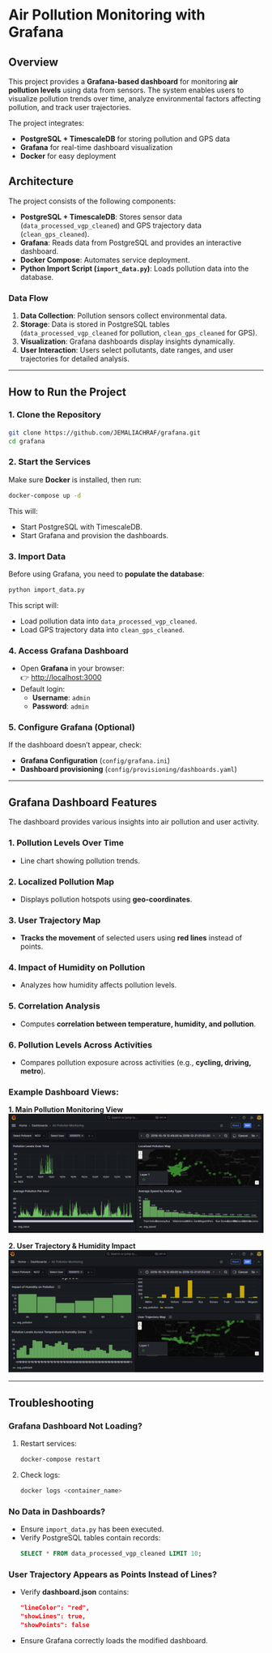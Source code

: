 # Air Pollution Monitoring with Grafana

## Overview

This project provides a **Grafana-based dashboard** for monitoring **air pollution levels** using data from sensors. The system enables users to visualize pollution trends over time, analyze environmental factors affecting pollution, and track user trajectories.

The project integrates:
- **PostgreSQL + TimescaleDB** for storing pollution and GPS data
- **Grafana** for real-time dashboard visualization
- **Docker** for easy deployment

## Architecture

The project consists of the following components:

- **PostgreSQL + TimescaleDB**: Stores sensor data (`data_processed_vgp_cleaned`) and GPS trajectory data (`clean_gps_cleaned`).
- **Grafana**: Reads data from PostgreSQL and provides an interactive dashboard.
- **Docker Compose**: Automates service deployment.
- **Python Import Script (`import_data.py`)**: Loads pollution data into the database.

### Data Flow

1. **Data Collection**: Pollution sensors collect environmental data.
2. **Storage**: Data is stored in PostgreSQL tables (`data_processed_vgp_cleaned` for pollution, `clean_gps_cleaned` for GPS).
3. **Visualization**: Grafana dashboards display insights dynamically.
4. **User Interaction**: Users select pollutants, date ranges, and user trajectories for detailed analysis.

---

## How to Run the Project

### 1. Clone the Repository

```bash
git clone https://github.com/JEMALIACHRAF/grafana.git
cd grafana
```

### 2. Start the Services

Make sure **Docker** is installed, then run:

```bash
docker-compose up -d
```

This will:
- Start PostgreSQL with TimescaleDB.
- Start Grafana and provision the dashboards.

### 3. Import Data

Before using Grafana, you need to **populate the database**:

```bash
python import_data.py
```

This script will:
- Load pollution data into `data_processed_vgp_cleaned`.
- Load GPS trajectory data into `clean_gps_cleaned`.

### 4. Access Grafana Dashboard

- Open **Grafana** in your browser:  
  👉 [http://localhost:3000](http://localhost:3000)
- Default login:
  - **Username**: `admin`
  - **Password**: `admin`

### 5. Configure Grafana (Optional)

If the dashboard doesn’t appear, check:
- **Grafana Configuration** (`config/grafana.ini`)
- **Dashboard provisioning** (`config/provisioning/dashboards.yaml`)

---

## Grafana Dashboard Features

The dashboard provides various insights into air pollution and user activity.

### 1. **Pollution Levels Over Time**
   - Line chart showing pollution trends.

### 2. **Localized Pollution Map**
   - Displays pollution hotspots using **geo-coordinates**.

### 3. **User Trajectory Map**
   - **Tracks the movement** of selected users using **red lines** instead of points.

### 4. **Impact of Humidity on Pollution**
   - Analyzes how humidity affects pollution levels.

### 5. **Correlation Analysis**
   - Computes **correlation between temperature, humidity, and pollution**.

### 6. **Pollution Levels Across Activities**
   - Compares pollution exposure across activities (e.g., **cycling, driving, metro**).

### Example Dashboard Views:

**1. Main Pollution Monitoring View**  
![Grafana Dashboard 1](data/grafana1.png)

**2. User Trajectory & Humidity Impact**  
![Grafana Dashboard 2](data/grafana2.png)

---

## Troubleshooting

### Grafana Dashboard Not Loading?
1. Restart services:  
   ```bash
   docker-compose restart
   ```
2. Check logs:  
   ```bash
   docker logs <container_name>
   ```

### No Data in Dashboards?
- Ensure `import_data.py` has been executed.
- Verify PostgreSQL tables contain records:  
  ```sql
  SELECT * FROM data_processed_vgp_cleaned LIMIT 10;
  ```

### User Trajectory Appears as Points Instead of Lines?
- Verify **dashboard.json** contains:
  ```json
  "lineColor": "red",
  "showLines": true,
  "showPoints": false
  ```
- Ensure Grafana correctly loads the modified dashboard.






